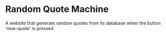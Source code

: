 # Random Quote Machine
 A website that generate random quotes from its database when the button 'new-quote' is pressed
